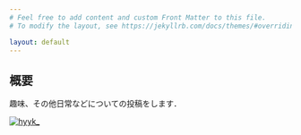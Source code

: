 ```yaml
---
# Feel free to add content and custom Front Matter to this file.
# To modify the layout, see https://jekyllrb.com/docs/themes/#overriding-theme-defaults

layout: default
---
```


## 概要

趣味、その他日常などについての投稿をします．

<p><a href="https://atcoder.jp/users/hyyk_"><img src="https://img.shields.io/endpoint?url=https%3A%2F%2Fatcoder-badges.now.sh%2Fapi%2Fatcoder%2Fjson%2Fhyyk_" alt="hyyk_"></a><p>
